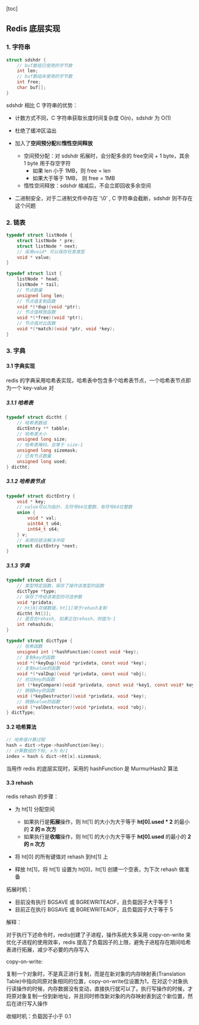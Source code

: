 [toc]



## Redis 底层实现

### 1. 字符串

```c
struct sdshdr {
    // buf数组已使用的字节数
    int len;
    // buf数组未使用的字节数
    int free;
    char buf[];
}
```

sdshdr 相比 C 字符串的优势：

- 计数方式不同，C 字符串获取长度时间复杂度 O(n)，sdshdr 为 O(1)

- 杜绝了缓冲区溢出

- 加入了**空间预分配**和**惰性空间释放**

  - 空间预分配：对 sdshdr 拓展时，会分配多余的 free空间 + 1 byte，其余 1 byte 用于存空字符
    - 如果 len 小于 1MB，则 free = len
    - 如果大于等于 1MB， 则 free = 1MB
  - 惰性空间释放：sdshdr 缩减后，不会立即回收多余空间

- 二进制安全，对于二进制文件中存在 '\0' , C 字符串会截断，sdshdr 则不存在这个问题

### 2. 链表

``` c
typedef struct listNode {
    struct listNode * pre;
    struct listNode * next;
    // 采用void* 可以保存任意类型
    void * value;
}
```

``` c
typedef struct list {
    listNode * head;
    listNode * tail;
    // 节点数量
    unsigned long len;
    // 节点值复制函数
    void *(*dup)(void *ptr);
    // 节点值释放函数
    void *(*free)(void *ptr);
    // 节点值对比函数
    void *(*match)(void *ptr, void *key);
}
```

### 3. 字典

#### 3.1 字典实现

redis 的字典采用哈希表实现，哈希表中包含多个哈希表节点，一个哈希表节点即为一个 key-value 对

##### 3.1.1 哈希表

``` c
typedef struct dictht {
    // 哈希表数组
    dictEntry ** tabble;
    // 哈希表大小
    unsigned long size;
    // 哈希表掩码，总等于 size-1
    unsigned long sizemask;
    // 已有节点数量
    unsigned long used;
} dictht;
```

##### 3.1.2 哈希表节点

``` c
typedef struct dictEntry {
    void * key;
    // value可以为指针、无符号64位整数、有符号64位整数
    union {
        void * val;
        uint64_t u64;
        int64_t s64;
    } v;
    // 采用拉链法解决冲突
    struct dictEntry *next;
}
```

##### 3.1.3 字典

``` c
typedef struct dict {
    // 类型特定函数，保存了操作该类型的函数
    dictType *type;
    // 保存了传给该类型的可选参数
    void *pridata;
    // ht[0]存储数据，ht[1]用于rehash复制
    dictht ht[2];
    // 是否在rehash, 如果正在rehash，则值为-1
    int rehashidx;
}
```

``` c
typedef struct dictType {
    // 哈希函数
    unsigned int (*hashFunction)(const void *key);
    // 复制key的函数
    void *(*keyDup)(void *privdata, const void *key);
    // 复制value的函数
    void *(*valDup)(void *privdata, const void *obj);
    // 对比key的函数
    int (*keyCompare)(void *privdata, const void *key1, const void* key2);
    // 销毁key的函数
    void (*keyDestructor)(void *privdata, void *key);
    // 销毁value的函数
    void (*valDestructor)(void *privdata, void *obj);
} dictType;
```

#### 3.2 哈希算法

``` c
// 哈希值计算过程
hash = dict->type->hashFunction(key);
// 计算数组的下标, x为 0/1
index = hash & dict->ht[x].sizemask;
```

当用作 redis 的底层实现时，采用的 hashFunction 是 MurmurHash2 算法

#### 3.3 rehash

redis rehash 的步骤：

- 为 ht[1] 分配空间
  - 如果执行是**拓展**操作，则 ht[1] 的大小为大于等于 **ht[0].used * 2** 的最小的 **2 的 n 次方**
  - 如果执行是**收缩**操作，则 ht[1] 的大小为大于等于 **ht[0].used** 的最小的 **2 的 n 次方**

- 将 ht[0] 的所有键值对 rehash 到ht[1] 上
- 释放 ht[1]，将 ht[1] 设置为 ht[0]，ht[1] 创建一个空表，为下次 rehash 做准备



拓展时机：

- 目前没有执行 BGSAVE 或 BGREWRITEAOF，且负载因子大于等于 1
- 目前正在执行 BGSAVE 或 BGREWRITEAOF，且负载因子大于等于 5

解释：

对于执行下述命令时，redis创建了子进程，操作系统大多采用 copy-on-write 来优化子进程的使用效率，redis 提高了负载因子的上限，避免子进程存在期间哈希表进行拓展，减少不必要的内存写入

copy-on-write:

复制一个对象时，不是真正进行复制，而是在新对象的内存映射表(Translation Table)中指向同原对象相同的位置，copy-on-write位设置为1，在对这个对象执行读操作的时候，内存数据没有变动，直接执行就可以了。执行写操作的时候，才将原对象复制一份到新地址，并且同时修改新对象的内存映射表到这个新位置，然后在进行写入操作

收缩时机：负载因子小于 0.1

